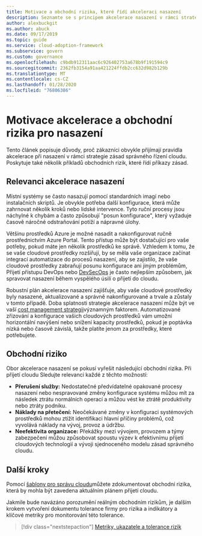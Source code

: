 ```yaml
---
title: Motivace a obchodní rizika, které řídí akceleraci nasazení
description: Seznamte se s principem akcelerace nasazení v rámci strategie zásad správného řízení cloudu.
author: alexbuckgit
ms.author: abuck
ms.date: 09/17/2019
ms.topic: guide
ms.service: cloud-adoption-framework
ms.subservice: govern
ms.custom: governance
ms.openlocfilehash: c9bdb912311aac6c926402753a678b9f191594c9
ms.sourcegitcommit: 2362fb3154a91aa421224ffdb2cc632d982b129b
ms.translationtype: MT
ms.contentlocale: cs-CZ
ms.lasthandoff: 01/28/2020
ms.locfileid: "76806386"
---
```

# <a name="deployment-acceleration-motivations-and-business-risks"></a>Motivace akcelerace a obchodní rizika pro nasazení

Tento článek popisuje důvody, proč zákazníci obvykle přijímají pravidla akcelerace při nasazení v rámci strategie zásad správného řízení cloudu. Poskytuje také několik příkladů obchodních rizik, které řídí příkazy zásad.

<!-- markdownlint-disable MD026 -->

## <a name="deployment-acceleration-relevancy"></a>Relevanci akcelerace nasazení

Místní systémy se často nasazují pomocí standardních imagí nebo instalačních skriptů. Je obvykle potřeba další konfigurace, která může zahrnovat několik kroků nebo lidské intervence. Tyto ruční procesy jsou náchylné k chybám a často způsobují "posun konfigurace", který vyžaduje časově náročné odstraňování potíží a nápravné úlohy.

Většinu prostředků Azure je možné nasadit a nakonfigurovat ručně prostřednictvím Azure Portal. Tento přístup může být dostačující pro vaše potřeby, pokud máte jen několik prostředků ke správě. Vzhledem k tomu, že se vaše cloudové prostředky rozšiřují, by se měla vaše organizace začínat integrací automatizace do procesů nasazení, aby se zajistilo, že vaše cloudové prostředky zabraňují posunu konfigurace ani jiným problémům, Přijetí přístupu DevOps nebo [DevSecOps](https://www.microsoft.com/en-us/securityengineering/devsecops) je často nejlepším způsobem, jak spravovat nasazení během vyspělého úsilí o přijetí do cloudu.

<!-- "en-us" location is required for the URL above. -->

Robustní plán akcelerace nasazení zajišťuje, aby vaše cloudové prostředky byly nasazené, aktualizované a správně nakonfigurované a trvale a zůstaly v tomto případě. Doba splatnosti strategie akcelerace nasazení může být ve vaší [cost management strategii](../cost-management/index.md)významným faktorem. Automatizované zřizování a konfigurace vašich cloudových prostředků vám umožní horizontální navýšení nebo snížení kapacity prostředků, pokud je poptávka nízká nebo časově závislá, takže platíte jenom za prostředky, které potřebujete.

## <a name="business-risk"></a>Obchodní riziko

Obor akcelerace nasazení se pokusí vyřešit následující obchodní rizika. Při přijetí cloudu Sledujte relevanci každé z těchto možností:

- **Přerušení služby:** Nedostatečné předvídatelné opakované procesy nasazení nebo nespravované změny konfigurace systému můžou mít za následek ztrátu normálních operací a můžou vést ke ztrátě produktivity nebo ztráty podniku.
- **Náklady na přetečení:** Neočekávané změny v konfiguraci systémových prostředků mohou ztížit identifikaci hlavní příčiny problémů, což vyvolává náklady na vývoj, provoz a údržbu.
- **Neefektivita organizace:** Překážky mezi vývojem, provozem a týmy zabezpečení můžou způsobovat spoustu výzev k efektivnímu přijetí cloudových technologií a vývoji sjednoceného modelu zásad správného cloudu.

## <a name="next-steps"></a>Další kroky

Pomocí [šablony pro správu cloudu](./template.md)můžete zdokumentovat obchodní rizika, která by mohla být zavedena aktuálním plánem přijetí cloudu.

Jakmile bude navázáno porozumění reálným obchodním rizikům, je dalším krokem vytvoření dokumentu tolerance firmy pro rizika a indikátory a klíčové metriky pro monitorování této tolerance.

> [!div class="nextstepaction"]
> [Metriky, ukazatele a tolerance rizik](./metrics-tolerance.md)
